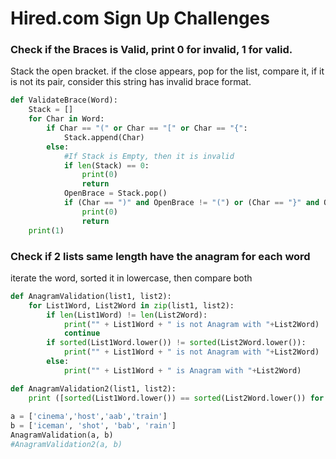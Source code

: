 # Hired.com Sign Up Challenges

### Check if the Braces is Valid, print 0 for invalid, 1 for valid.
Stack the open bracket. if the close appears, pop for the list, compare it, if it is not its pair, consider this string has invalid brace format.
```python
def ValidateBrace(Word):
    Stack = []
    for Char in Word:
        if Char == "(" or Char == "[" or Char == "{":
            Stack.append(Char)
        else:
            #If Stack is Empty, then it is invalid
            if len(Stack) == 0:
                print(0)
                return
            OpenBrace = Stack.pop()
            if (Char == ")" and OpenBrace != "(") or (Char == "}" and OpenBrace != "{") or (Char == "]" and OpenBrace != "[") :
                print(0)
                return
    print(1)

```
### Check if 2 lists same length have the anagram for each word
iterate the word, sorted it in lowercase, then compare both
```python
def AnagramValidation(list1, list2):
    for List1Word, List2Word in zip(list1, list2):
        if len(List1Word) != len(List2Word):
            print("" + List1Word + " is not Anagram with "+List2Word)
            continue
        if sorted(List1Word.lower()) != sorted(List2Word.lower()):
            print("" + List1Word + " is not Anagram with "+List2Word)
        else:
            print("" + List1Word + " is Anagram with "+List2Word)

def AnagramValidation2(list1, list2):
    print ([sorted(List1Word.lower()) == sorted(List2Word.lower()) for List1Word, List2Word in zip(list1, list2)])
    
a = ['cinema','host','aab','train']
b = ['iceman', 'shot', 'bab', 'rain']
AnagramValidation(a, b)
#AnagramValidation2(a, b)

```
